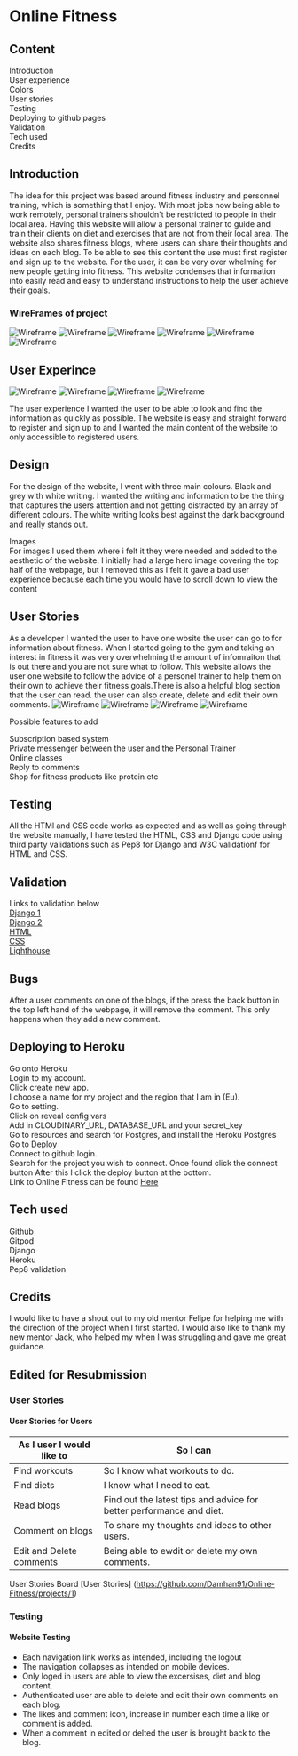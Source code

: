 # Online Fitness

## Content
Introduction\
User experience\
Colors\
User stories\
Testing\
Deploying to github pages\
Validation\
Tech used\
Credits

## Introduction
The idea for this project was based around fitness industry and personnel training, which is something that I enjoy. With most jobs now being able to work remotely, personal trainers shouldn't be restricted to people in their local area. Having this website will allow a personal trainer to guide and train their clients on diet and exercises that are not from their local area. The website also shares fitness blogs, where users can share their thoughts and ideas on each blog. To be able to see this content the use must first register and sign up to the website. For the user, it can be very over whelming for new people getting into fitness. This website condenses that information into easily read and easy to understand instructions to help the user achieve their goals.
### WireFrames of project
 ![Wireframe](https://github.com/Damhan91/Online-Fitness/blob/main/static/images/Home%20Page.JPG)
 ![Wireframe](https://github.com/Damhan91/Online-Fitness/blob/main/static/images/Login.JPG)
 ![Wireframe](https://github.com/Damhan91/Online-Fitness/blob/main/static/images/Register.JPG)
 ![Wireframe](https://github.com/Damhan91/Online-Fitness/blob/main/static/images/Loged%20In.JPG)
 ![Wireframe](https://github.com/Damhan91/Online-Fitness/blob/main/static/images/Wireframe%201.JPG)
 ![Wireframe](https://github.com/Damhan91/Online-Fitness/blob/main/static/images/Wireframe.JPG)
 
## User Experince
![Wireframe](https://github.com/Damhan91/Online-Fitness/blob/main/static/images/Website%20home.JPG)
![Wireframe](https://github.com/Damhan91/Online-Fitness/blob/main/static/images/website%20register.JPG)
![Wireframe](https://github.com/Damhan91/Online-Fitness/blob/main/static/images/Website%20sign%20in.JPG)
![Wireframe](https://github.com/Damhan91/Online-Fitness/blob/main/static/images/Website%20Logged%20In.JPG)

The user experience I wanted the user to be able to look and find the information as quickly as possible. The website is easy and straight forward to register and sign up to and I wanted the main content of the website to only accessible to registered users.

## Design
For the design of the website, I went with three main colours. Black and grey with white writing. I wanted the writing and information to be the thing that captures the users attention and not getting distracted by an array of different colours. The white writing looks best against the dark background and really stands out.

Images\
For images I used them where i felt it they were needed and added to the aesthetic of the website. I initially had a large hero image covering the top half of the webpage, but I removed this as I felt it gave a bad user experience because each time you would have to scroll down to view the content

## User Stories

As a developer I wanted the user to have one wbsite the user can go to for information about fitness. When I started going to the gym and taking an interest in fitness it was very overwhelming the amount of infomraiton that is out there and you are not sure what to follow. This website allows the user one website to follow the advice of a personel trainer to help them on their own to achieve their fitness goals.There is also a helpful blog section that the user can read. the user can also create, delete and edit their own comments.
![Wireframe](https://github.com/Damhan91/Online-Fitness/blob/main/static/images/Exercises.JPG)
![Wireframe](https://github.com/Damhan91/Online-Fitness/blob/main/static/images/Nutrition.JPG)
![Wireframe](https://github.com/Damhan91/Online-Fitness/blob/main/static/images/Blogs.JPG)
![Wireframe](https://github.com/Damhan91/Online-Fitness/blob/main/static/images/comments.JPG)

Possible features to add

Subscription based system\
Private messenger between the user and the Personal Trainer\
Online classes\
Reply to comments\
Shop for fitness products like protein etc

## Testing
All the HTMl and CSS code works as expected  and as well as going through the website manually, I have tested the HTML, CSS and Django code using third party validations such as Pep8 for Django and W3C validationf for HTML and CSS.

## Validation 
Links to validation below\
[Django 1](https://github.com/Damhan91/Online-Fitness/blob/main/static/images/Django%20code.JPG)\
[Django 2](https://github.com/Damhan91/Online-Fitness/blob/main/static/images/Django%20code2.JPG)\
[HTML](https://github.com/Damhan91/Online-Fitness/blob/main/static/images/html.JPG)\
[CSS](https://github.com/Damhan91/Online-Fitness/blob/main/static/images/css.JPG)\
[Lighthouse](https://github.com/Damhan91/Online-Fitness/blob/main/static/images/lighthouse.JPG)
## Bugs
After a user comments on one of the blogs, if the press the back button in the top left hand of the webpage, it will remove the comment. This only happens when they add a new comment.
## Deploying to Heroku
Go onto Heroku\
Login to my account.\
Click create new app.\
I choose a name for my project and the region that I am in (Eu).\
Go to setting.\
Click on reveal config vars\
Add in CLOUDINARY_URL, DATABASE_URL and your secret_key\
Go to resources and search for Postgres, and install the Heroku Postgres\
Go to Deploy\
Connect to github login.\
Search for the project you wish to connect. Once found click the connect button
After this I click the deploy button at the bottom.\
Link to Online Fitness can be found [Here](https://onlinefitnessdjango.herokuapp.com/)
## Tech used
Github\
Gitpod\
Django\
Heroku\
Pep8 validation
## Credits
I would like to have a shout out to my old mentor Felipe for helping me with the direction of the project when I first started. I would also like to thank my new mentor Jack, who helped my when I was struggling and gave me great guidance.
## Edited for Resubmission
### User Stories

#### User Stories for Users

As I user I would like to  | So I can
------------- | -------------
Find workouts | So I know what workouts to do.
Find diets    | I know what I need to eat.
Read blogs  | Find out the latest tips and advice for better performance and diet.
Comment on blogs  | To share my thoughts and ideas to other users.
Edit and Delete comments | Being able to ewdit or delete my own comments.

User Stories Board [User Stories] (https://github.com/Damhan91/Online-Fitness/projects/1)

### Testing
#### Website Testing
- Each navigation link works as intended, including the logout
- The navigation collapses as intended on mobile devices.
- Only loged in users are able to view the excersises, diet and blog content.
- Authenticated user are able to delete and edit their own comments on each blog.
- The likes and comment icon, increase in number each time a like or comment is added.
- When a comment in edited or delted the user is brought back to the blog.
